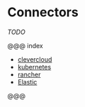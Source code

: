 # Connectors

*TODO*

@@@ index

* [clevercloud](./clevercloud.md)
* [kubernetes](./kubernetes.md)
* [rancher](./rancher.md)
* [Elastic](./elastic.md)

@@@